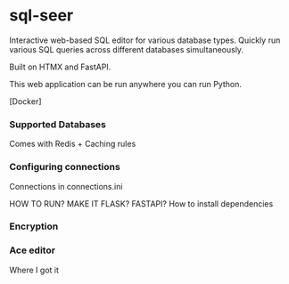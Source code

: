 # sql-seer
Interactive web-based SQL editor for various database types. Quickly run various SQL queries across different databases simultaneously.

Built on HTMX and FastAPI.

This web application can be run anywhere you can run Python.

[Docker]


### Supported Databases



Comes with Redis + Caching rules


### Configuring connections
Connections in connections.ini


HOW TO RUN? MAKE IT FLASK? FASTAPI?
How to install dependencies

### Encryption



### Ace editor
Where I got it

